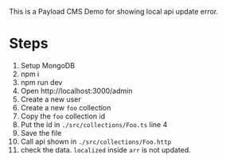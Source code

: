This is a Payload CMS Demo for showing local api update error.

# Steps

1. Setup MongoDB
2. npm i
3. npm run dev
4. Open http://localhost:3000/admin
5. Create a new user
6. Create a new `foo` collection
7. Copy the `foo` collection id
8. Put the id in `./src/collections/Foo.ts` line 4
9. Save the file
10. Call api shown in `./src/collections/Foo.http`
11. check the data. `localized` inside `arr` is not updated.
